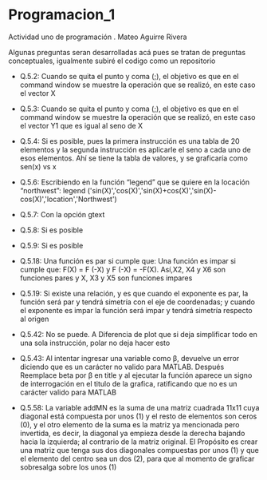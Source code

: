 # Programacion_1
Actividad uno de programación .
Mateo Aguirre Rivera

Algunas preguntas seran desarrolladas acá pues se tratan de preguntas conceptuales, igualmente subiré el codigo como un repositorio

- Q.5.2: Cuando se quita el punto y coma (;), el objetivo es que en el command window se muestre la operación que se realizó, en este caso el vector X

- Q.5.3: Cuando se quita el punto y coma (;), el objetivo es que en el command window se muestre la operación que se realizó, en este caso el vector Y1 que es igual al seno de X

- Q.5.4: Si es posible,  pues la primera instrucción es una tabla de 20 elementos y la segunda instrucción es aplicarle el seno a cada uno de esos elementos. Ahí se tiene la tabla de valores, y se graficaría como sen(x)  vs  x

- Q.5.6: Escribiendo en la función  “legend” que se quiere en la locación “northwest”:
legend ('sin(X)','cos(X)','sin(X)+cos(X)','sin(X)-cos(X)','location','Northwest')

- Q.5.7: Con la opción gtext

- Q.5.8: Si es posible

- Q.5.9: Si es posible 

- Q.5.18: Una función es par si cumple que: Una función es impar si cumple que: F(X) = F (-X) y F (-X) = -F(X). Así,X2, X4 y X6 son funciones pares y X, X3 y X5 son funciones impares

- Q.5.19: Si existe una relación, y es que cuando el exponente es par, la función será par y tendrá simetría con el eje de coordenadas; y cuando el exponente es impar la función será impar y tendrá simetría respecto al origen  

- Q.5.42: No se puede. A Diferencia de plot que si deja simplificar todo en una sola instrucción, polar no deja hacer esto 

- Q.5.43: Al intentar ingresar una variable como β, devuelve un error diciendo que es un carácter no valido para MATLAB. Después Reemplace beta por β en title y al ejecutar la función aparece un signo de interrogación en el titulo de la grafica, ratificando que no es un carácter valido para MATLAB

- Q.5.58: La variable addMN es la suma de una matriz cuadrada 11x11 cuya diagonal está compuesta por unos (1) y el resto de elementos son ceros (0), y el otro elemento de la suma es la matriz ya mencionada pero invertida, es decir, la diagonal ya empieza desde la derecha bajando hacia la izquierda; al contrario de la matriz original.
El Propósito es crear una matriz que tenga sus dos diagonales compuestas por unos (1) y que el elemento del centro sea un dos (2), para que al momento de graficar sobresalga sobre los unos (1) 

